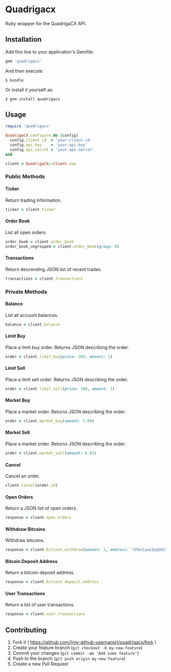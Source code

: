 # Quadrigacx

Ruby wrapper for the QuadrigaCX API.

## Installation

Add this line to your application's Gemfile:

```ruby
gem 'quadrigacx'
```

And then execute:

    $ bundle

Or install it yourself as:

    $ gem install quadrigacx

## Usage

```ruby
require 'quadrigacx'

QuadrigaCX.configure do |config|
  config.client_id  = 'your-client-id'
  config.api_key    = 'your-api-key'
  config.api_secret = 'your-api-secret'
end

client = QuadrigaCX::Client.new
```

### Public Methods

#### Ticker

Return trading information.

```ruby
ticker = client.ticker
```

#### Order Book

List all open orders.

```ruby
order_book = client.order_book
order_book_ungrouped = client.order_book(group: 0)
```

#### Transactions

Return descending JSON list of recent trades.

```ruby
transactions = client.transactions
```

### Private Methods

#### Balance

List all account balances.

```ruby
balance = client.balance
```

#### Limit Buy

Place a limit buy order. Returns JSON describing the order.

```ruby
order = client.limit_buy(price: 200, amount: 1)
```

#### Limit Sell

Place a limit sell order. Returns JSON describing the order.

```ruby
order = client.limit_sell(price: 200, amount: 1)
```

#### Market Buy

Place a market order. Returns JSON describing the order.

```ruby
order = client.market_buy(amount: 5.00)
```

#### Market Sell

Place a market order. Returns JSON describing the order.

```ruby
order = client.market_sell(amount: 0.01)
```

#### Cancel

Cancel an order.

```ruby
client.cancel(order.id)
```

#### Open Orders

Return a JSON list of open orders.

```ruby
response = client.open_orders
```

#### Withdraw Bitcoins

Withdraw bitcoins.

```ruby
response = client.bitcoin_withdraw(amount: 1, address: '1FAs1ywa3pqS6S5mvypXjCtHAzwCkymNUX')
```

#### Bitcoin Deposit Address

Return a bitcoin deposit address.

```ruby
response = client.bitcoin_deposit_address
```

#### User Transactions

Return a list of user transactions.

```ruby
response = client.user_transactions
```

## Contributing

1. Fork it ( https://github.com/[my-github-username]/quadrigacx/fork )
2. Create your feature branch (`git checkout -b my-new-feature`)
3. Commit your changes (`git commit -am 'Add some feature'`)
4. Push to the branch (`git push origin my-new-feature`)
5. Create a new Pull Request
